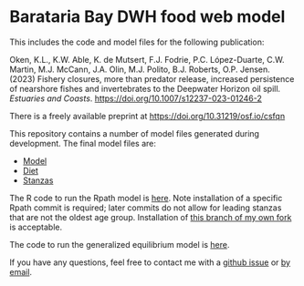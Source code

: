 # Barataria Bay DWH food web model

This includes the code and model files for the following publication:

Oken, K.L., K.W. Able, K. de Mutsert, F.J. Fodrie, P.C. López-Duarte, C.W. Martin, M.J. McCann, J.A. Olin, M.J. Polito, B.J. Roberts, O.P. Jensen. (2023) 
Fishery closures, more than predator release, increased persistence of nearshore fishes and invertebrates to the Deepwater Horizon oil spill. _Estuaries and Coasts_. https://doi.org/10.1007/s12237-023-01246-2

There is a freely available preprint at https://doi.org/10.31219/osf.io/csfqn

This repository contains a number of model files generated during development. The final model files are:
* [Model](https://github.com/okenk/cwc/blob/main/Data/GroupInfo_data_deleted.csv)
* [Diet](https://github.com/okenk/cwc/blob/main/Data/Diet.csv)
* [Stanzas](https://github.com/okenk/cwc/blob/main/Data/stanzas.csv)

The R code to run the Rpath model is [here](https://github.com/okenk/cwc/blob/main/R/ecopath_inputs.R). Note installation of a specific Rpath commit is required; later
commits do not allow for leading stanzas that are not the oldest age group. Installation of 
[this branch of my own fork](https://github.com/okenk/Rpath/tree/before_stanza_changes) is acceptable. 

The code to run the generalized equilibrium model is [here](https://github.com/okenk/cwc/blob/main/R/runTradeOffmodel.R).

If you have any questions, feel free to contact me with a [github issue](https://github.com/okenk/cwc/issues) or [by email](mailto:kiva.oken@noaa.gov).

